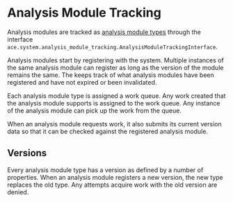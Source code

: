 # Analysis Module Tracking

Analysis modules are tracked as [analysis module types]() through the interface `ace.system.analysis_module_tracking.AnalysisModuleTrackingInterface`. 

Analysis modules start by registering with the system. Multiple instances of the same analysis module can register as long as the version of the module remains the same. The keeps track of what analysis modules have been registered and have not expired or been invalidated.

Each analysis module type is assigned a work queue. Any work created that the analysis module supports is assigned to the work queue. Any instance of the analysis module can pick up the work from the queue.

When an analysis module requests work, it also submits its current version data so that it can be checked against the registered analysis module.

## Versions

Every analysis module type has a version as defined by a number of properties. When an analysis module registers a new version, the new type replaces the old type. Any attempts acquire work with the old version are denied.